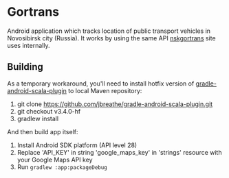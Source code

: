 # Gortrans

Android application which tracks location of public transport vehicles in Novosibirsk city (Russia). It works by using the same API [nskgortrans](https://maps.nskgortrans.ru) site uses internally.

## Building

As a temporary workaround, you'll need to install hotfix version of [gradle-android-scala-plugin](https://github.com/AllBus/gradle-android-scala-plugin) to local Maven repository:

1. git clone https://github.com/jbreathe/gradle-android-scala-plugin.git
2. git checkout v3.4.0-hf
3. gradlew install

And then build app itself:

1. Install Android SDK platform (API level 28)
2. Replace 'API_KEY' in string 'google_maps_key' in 'strings' resource with your Google Maps API key
3. Run ```gradlew :app:packageDebug```

